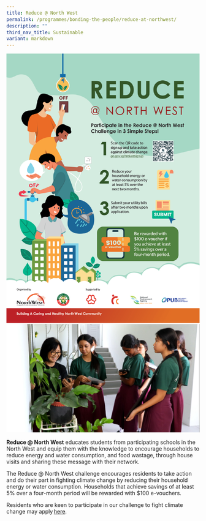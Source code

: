```yaml
---
title: Reduce @ North West
permalink: /programmes/bonding-the-people/reduce-at-northwest/
description: ""
third_nav_title: Sustainable
variant: markdown
---
```



![](/images/Programmes/Green%20Living/NWCDC_Reduce_northwest2025_Poster.png)![](/images/Programmes/Green%20Living/Reduce___NW.jpg)

**Reduce @ North West** educates students from participating schools in the North West and equip them with the knowledge to encourage households to reduce energy and water consumption, and food wastage, through house visits and sharing these message with their network.

The Reduce @ North West challenge encourages residents to take action and do their part in fighting climate change by reducing their household energy or water consumption. Households that achieve savings of at least 5% over a four-month period will be rewarded with $100 e-vouchers.


Residents who are keen to participate in our challenge to fight climate change may apply [here](https://go.gov.sg/reduce-sign-up).